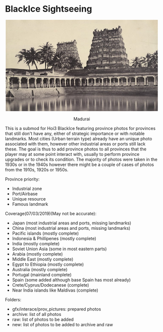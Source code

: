 # BlackIce Sightseeing

<p align="center">
<img src="https://raw.githubusercontent.com/Dozed12/BlackIce-Sightseeing/master/archive/madurai.jpg?token=AKF9E_RJzecSb5nebPMiJ2WHqR5mtPypks5cinAqwA%3D%3D" alt="alt text" width="500" height="300">  
</p>

<p align="center">
Madurai
</p>


This is a submod for Hoi3 BlackIce featuring province photos for provinces that still don't have any, either of strategic importance or with notable landmarks. Most cities (Urban terrain type) already have an unique photo associated with them, however other industrial areas or ports still lack these. The goal is thus to add province photos to all provinces that the player may at some point interact with, usually to perform province upgrades or to check its condition. The majority of photos were taken in the 1930s or in the 1940s however there might be a couple of cases of photos from the 1910s, 1920s or 1950s.

Province priority:

- Industrial zone
- Port/Airbase
- Unique resource
- Famous landmark

Coverage(07/03/2019)(May not be accurate):

- Japan (most industrial areas and ports, missing landmarks)
- China (most industrial areas and ports, missing landmarks)
- Pacific islands (mostly complete)
- Indonesia & Phillipenes (mostly complete)
- India (mostly complete)
- Soviet Union Asia (some in most eastern parts)
- Arabia (mostly complete)
- Middle East (mostly complete)
- Egypt to Ethiopia (mostly complete)
- Australia (mostly complete)
- Portugal (mainland complete)
- Spain (some added although base Spain has most already)
- Crete/Cyprus/Dodecanese (complete)
- Near India islands like Maldivas (complete)

Folders:

- gfx/interace/prov_pictures: prepared photos
- archive: list of all photos
- raw: list of photos to be added
- new: list of photos to be added to archive and raw
